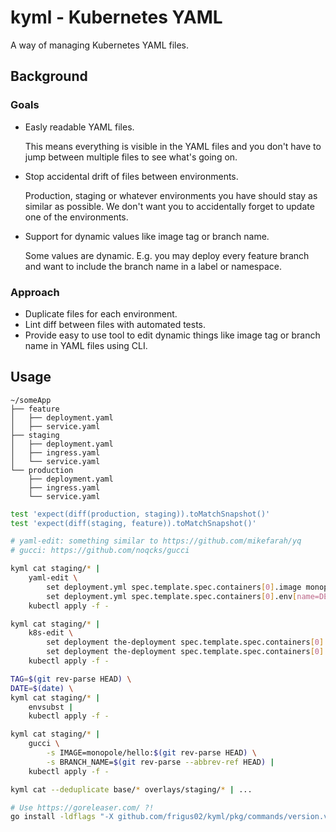 # kyml - Kubernetes YAML

A way of managing Kubernetes YAML files.

## Background

### Goals

- Easly readable YAML files.

  This means everything is visible in the YAML files and you don't have to jump between multiple files to see what's going on.

- Stop accidental drift of files between environments.

  Production, staging or whatever environments you have should stay as similar as possible. We don't want you to accidentally forget to update one of the environments.

- Support for dynamic values like image tag or branch name.

  Some values are dynamic. E.g. you may deploy every feature branch and want to include the branch name in a label or namespace.

### Approach

- Duplicate files for each environment.
- Lint diff between files with automated tests.
- Provide easy to use tool to edit dynamic things like image tag or branch name in YAML files using CLI.

## Usage

```
~/someApp
├── feature
│   ├── deployment.yaml
│   ├── service.yaml
├── staging
│   ├── deployment.yaml
│   ├── ingress.yaml
│   └── service.yaml
└── production
    ├── deployment.yaml
    ├── ingress.yaml
    └── service.yaml
```

```sh
test 'expect(diff(production, staging)).toMatchSnapshot()'
test 'expect(diff(staging, feature)).toMatchSnapshot()'
```

```sh
# yaml-edit: something similar to https://github.com/mikefarah/yq
# gucci: https://github.com/noqcks/gucci

kyml cat staging/* |
    yaml-edit \
        set deployment.yml spec.template.spec.containers[0].image monopole/hello:$(git rev-parse HEAD) \
        set deployment.yml spec.template.spec.containers[0].env[name=DEPLOYMENT_DATE].value $(date) |
    kubectl apply -f -

kyml cat staging/* |
    k8s-edit \
        set deployment the-deployment spec.template.spec.containers[0].image monopole/hello:$(git rev-parse HEAD) \
        set deployment the-deployment spec.template.spec.containers[0].env[name=DEPLOYMENT_DATE].value $(date) |
    kubectl apply -f -

TAG=$(git rev-parse HEAD) \
DATE=$(date) \
kyml cat staging/* |
    envsubst |
    kubectl apply -f -

kyml cat staging/* |
    gucci \
        -s IMAGE=monopole/hello:$(git rev-parse HEAD) \
        -s BRANCH_NAME=$(git rev-parse --abbrev-ref HEAD) |
    kubectl apply -f -

kyml cat --deduplicate base/* overlays/staging/* | ...
```

```sh
# Use https://goreleaser.com/ ?!
go install -ldflags "-X github.com/frigus02/kyml/pkg/commands/version.version=0.0.1 -X github.com/frigus02/kyml/pkg/commands/version.commit=$(git rev-parse HEAD) -X github.com/frigus02/kyml/pkg/commands/version.date=$(date)"
```